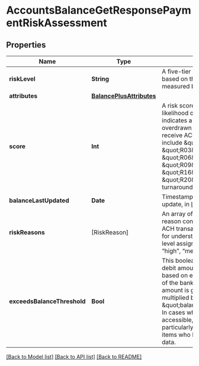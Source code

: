 # AccountsBalanceGetResponsePaymentRiskAssessment

## Properties
Name | Type | Description | Notes
------------ | ------------- | ------------- | -------------
**riskLevel** | **String** | A five-tier risk assessment for the transaction, based on the probability of ACH returns, measured by the incident rate. | [optional] 
**attributes** | [**BalancePlusAttributes**](BalancePlusAttributes.md) |  | [optional] 
**score** | **Int** | A risk score ranging from 1-99, reflecting the likelihood of ACH debit return. A higher score indicates a greater risk of return, often due to overdrawn accounts or account ineligibility to receive ACH transactions. Typical return codes include \&quot;R01\&quot;, \&quot;R02\&quot;, \&quot;R03\&quot;, \&quot;R04\&quot;, \&quot;R06\&quot;, \&quot;R08\&quot;, \&quot;R09\&quot;, \&quot;R13\&quot;, \&quot;R16\&quot;, \&quot;R17\&quot;, \&quot;R20\&quot;, \&quot;R23\&quot;, etc., with a turnaround of 2 banking days. | [optional] 
**balanceLastUpdated** | **Date** | Timestamp of the last successful balance update, in [ISO 8601](https://wikipedia.org/wiki/ISO_8601) format. | [optional] 
**riskReasons** | [RiskReason] | An array of objects, each representing a specific reason contributing to the risk assessment of an ACH transaction. This field is particularly useful for understanding risk factors affecting the risk level assigned to a transaction classified as “high”, “medium-high”, and “medium” risk. | [optional] 
**exceedsBalanceThreshold** | **Bool** | This boolean field denotes if the requested ACH debit amount exceeds the calculated threshold based on either the available or current balance of the bank account. Specifically, it checks if the amount is greater than the account balance multiplied by \&quot;balance_threshold_percentage\&quot;/100. In cases where available_balance is not accessible, current_balance is used. This field is particularly useful for clients handling indirect items who lack direct access to raw balance data. | [optional] 

[[Back to Model list]](../README.md#documentation-for-models) [[Back to API list]](../README.md#documentation-for-api-endpoints) [[Back to README]](../README.md)


